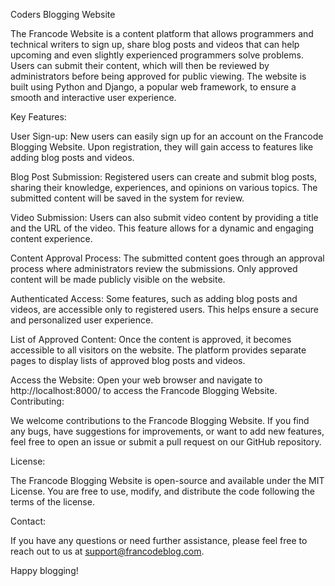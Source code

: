 Coders Blogging Website

The Francode Website is a content platform that allows programmers and technical writers to sign up, share  blog posts and videos that can help upcoming and even slightly experienced programmers solve problems. Users can submit their content, which will then be reviewed by administrators before being approved for public viewing. The website is built using Python and Django, a popular web framework, to ensure a smooth and interactive user experience.

Key Features:

User Sign-up: New users can easily sign up for an account on the Francode Blogging Website. Upon registration, they will gain access to features like adding blog posts and videos.

Blog Post Submission: Registered users can create and submit blog posts, sharing their knowledge, experiences, and opinions on various topics. The submitted content will be saved in the system for review.

Video Submission: Users can also submit video content by providing a title and the URL of the video. This feature allows for a dynamic and engaging content experience.

Content Approval Process: The submitted content goes through an approval process where administrators review the submissions. Only approved content will be made publicly visible on the website.

Authenticated Access: Some features, such as adding blog posts and videos, are accessible only to registered users. This helps ensure a secure and personalized user experience.

List of Approved Content: Once the content is approved, it becomes accessible to all visitors on the website. The platform provides separate pages to display lists of approved blog posts and videos.


Access the Website: Open your web browser and navigate to http://localhost:8000/ to access the Francode Blogging Website.
Contributing:

We welcome contributions to the Francode Blogging Website. If you find any bugs, have suggestions for improvements, or want to add new features, feel free to open an issue or submit a pull request on our GitHub repository.

License:

The Francode Blogging Website is open-source and available under the MIT License. You are free to use, modify, and distribute the code following the terms of the license.

Contact:

If you have any questions or need further assistance, please feel free to reach out to us at support@francodeblog.com.

Happy blogging!
